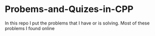 # Probems-and-Quizes-in-CPP
In this repo I put the problems that I have or is solving. Most of these problems I found online
